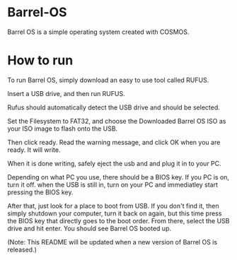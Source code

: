 # Barrel-OS
Barrel OS is a simple operating system created with COSMOS.

# How to run
To run Barrel OS, simply download an easy to use tool called RUFUS.

Insert a USB drive, and then run RUFUS.

Rufus should automatically detect the USB drive and should be selected.

Set the Filesystem to FAT32, and choose the Downloaded Barrel OS ISO as your ISO image to flash onto the USB.

Then click ready. Read the warning message, and click OK when you are ready. It will write. 

When it is done writing, safely eject the usb and and plug it in to your PC. 

Depending on what PC you use, there should be a BIOS key. If you PC is on, turn it off. when the USB is still in, turn on your PC and immediatley start pressing the BIOS key.

After that, just look for a place to boot from USB. If you don't find it, then simply shutdown your computer, turn it back on again, but this time press the BIOS key that directly goes to the boot order. From there, select the USB drive and hit enter. You should see Barrel OS booted up.


(Note: This README will be updated when a new version of Barrel OS is released.)

